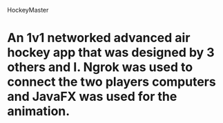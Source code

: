 HockeyMaster
# An 1v1 networked advanced air hockey app that was designed by 3 others and I. Ngrok was used to connect the two players computers and JavaFX was used for the animation.


